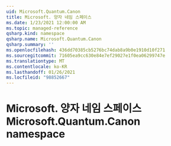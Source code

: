 ```yaml
---
uid: Microsoft.Quantum.Canon
title: Microsoft. 양자 네임 스페이스
ms.date: 1/23/2021 12:00:00 AM
ms.topic: managed-reference
qsharp.kind: namespace
qsharp.name: Microsoft.Quantum.Canon
qsharp.summary: ''
ms.openlocfilehash: 436dd70385cb5276bc74dab8a9b0e1910d10f271
ms.sourcegitcommit: 71605ea9cc630e84e7ef29027e1f0ea06299747e
ms.translationtype: MT
ms.contentlocale: ko-KR
ms.lasthandoff: 01/26/2021
ms.locfileid: "98852667"
---
```

# <a name="microsoftquantumcanon-namespace"></a><span data-ttu-id="c70b7-102">Microsoft. 양자 네임 스페이스</span><span class="sxs-lookup"><span data-stu-id="c70b7-102">Microsoft.Quantum.Canon namespace</span></span>



